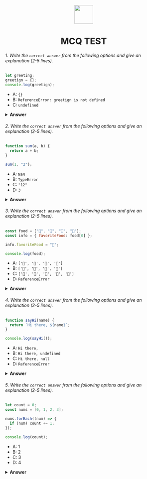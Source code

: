 <div align="center">
  <img height="60" src="https://edurev.gumlet.io/AllImages/original/ApplicationImages/CourseImages/944e5d47-8c55-4a89-91e5-22ab5f2798fc_CI.png">
  <h1>MCQ TEST</h1>
</div>

###### 1. Write the `correct answer` from the following options and give an explanation (2-5 lines).

```javascript
let greeting;
greetign = {};
console.log(greetign);
```

- A: `{}`
- B: `ReferenceError: greetign is not defined`
- C: `undefined`

<details><summary><b>Answer</b></summary>
<p>

#### Answer: A

<i> `A` is correct because the variable `greeting` is declared but never used and
in the second line `greetign = {};` JavaScript will declare a global variable named `greetign` when we are trying to assign an empty object to it. In this case, the output will be an empty object as we declared `{}`</i>

</p>
</details>

###### 2. Write the `correct answer` from the following options and give an explanation (2-5 lines).

```javascript
function sum(a, b) {
  return a + b;
}

sum(1, "2");
```

- A: `NaN`
- B: `TypeError`
- C: `"12"`
- D: `3`

<details><summary><b>Answer</b></summary>
<p>

#### Answer: C

<i>In this code, the + operator will concatenate `a` and `b` because the second parameter
`b` is declared as a string while calling the function `sum()`. so the output is a string "12"</i>

</p>
</details>

###### 3. Write the `correct answer` from the following options and give an explanation (2-5 lines).

```javascript
const food = ["🍕", "🍫", "🥑", "🍔"];
const info = { favoriteFood: food[0] };

info.favoriteFood = "🍝";

console.log(food);
```

- A: `['🍕', '🍫', '🥑', '🍔']`
- B: `['🍝', '🍫', '🥑', '🍔']`
- C: `['🍝', '🍕', '🍫', '🥑', '🍔']`
- D: `ReferenceError`

<details><summary><b>Answer</b></summary>
<p>

#### Answer: A

<i>There is an array `food` containing some foods. Then, we created an object named `info` with a property favoriteFood initialized to the 0 number index of `food` array. in the next line of the code we changed the value of info.favoriteFood to a new value.

This change doesn't affect the `food` array. The `food` array remains same,then we console the `food`, it show the array `food` as output</i>

</p>
</details>

###### 4. Write the `correct answer` from the following options and give an explanation (2-5 lines).

```javascript
function sayHi(name) {
  return `Hi there, ${name}`;
}

console.log(sayHi());
```

- A: `Hi there,`
- B: `Hi there, undefined`
- C: `Hi there, null`
- D: `ReferenceError`

<details><summary><b>Answer</b></summary>
<p>

#### Answer: B

<i>In this code there is function `sayHi`, that have a parameter `name`. this function return "Hi there, " with the value of the `name`.
but while calling the function `sayHi` we didn't pass any arguments, so the `name` stays undefined, therefore the function return `Hi there, undefined`</i>

</p>
</details>

###### 5. Write the `correct answer` from the following options and give an explanation (2-5 lines).

```javascript
let count = 0;
const nums = [0, 1, 2, 3];

nums.forEach((num) => {
  if (num) count += 1;
});

console.log(count);
```

- A: 1
- B: 2
- C: 3
- D: 4

<details><summary><b>Answer</b></summary>
<p>

#### Answer: C 

<i>in JavaScript `forEach` method iterates every element on the array , forEach mehod executes a callback function, in this case the callback function is `num()`. this callback function is checking the the every element of the array, is it truthy or not. if it is truthy the the function is increasing the value of `count` by 1 and the initial value of count is 0, after completing forEach method the final value of `count` is 3 because there is 3 truthy value in the `num` array , so the 
`console.log(count)` give output 3</i>

</p>
</details>